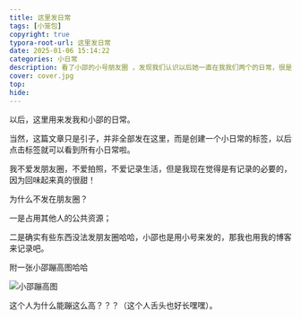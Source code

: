 ```yaml
---
title: 这里发日常
tags: [小笼包]
copyright: true
typora-root-url: 这里发日常
date: 2025-01-06 15:14:22
categories: 小日常
description: 看了小邵的小号朋友圈 ，发现我们认识以后她一直在我我们两个的日常，很是感触，决定在这里记录我视角下的小笼包。
cover: cover.jpg
top:
hide:
---
```


 以后，这里用来发我和小邵的日常。

当然，这篇文章只是引子，并非全部发在这里，而是创建一个小日常的标签，以后点击标签就可以看到所有小日常啦。

我不爱发朋友圈，不爱拍照，不爱记录生活，但是我现在觉得是有记录的必要的，因为回味起来真的很甜！

为什么不发在朋友圈？

一是占用其他人的公共资源；

二是确实有些东西没法发朋友圈哈哈，小邵也是用小号来发的，那我也用我的博客来记录吧。

附一张小邵蹦高图哈哈

![小邵蹦高图](cover.jpg)

这个人为什么能蹦这么高？？？（这个人舌头也好长嘿嘿）。
